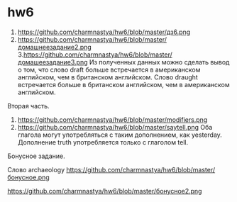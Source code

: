 # hw6

1. https://github.com/charmnastya/hw6/blob/master/дз6.png
2. https://github.com/charmnastya/hw6/blob/master/домашнеезадание2.png
3.https://github.com/charmnastya/hw6/blob/master/домашеезадание3.png
Из полученных данных можно сделать вывод о том, что слово draft больше встречается в американском английском, чем в британском английском.
Слово draught встречается больше в британском английском, чем в американском английском.

Вторая часть.
1. https://github.com/charmnastya/hw6/blob/master/modifiers.png
2. https://github.com/charmnastya/hw6/blob/master/saytell.png
Оба глагола могут употребляться с таким дополнением, как yesterday. Дополнение truth употребляется только с глаголом tell.

Бонусное задание.

Слово archaeology
https://github.com/charmnastya/hw6/blob/master/бонусное.png

https://github.com/charmnastya/hw6/blob/master/бонусное2.png

